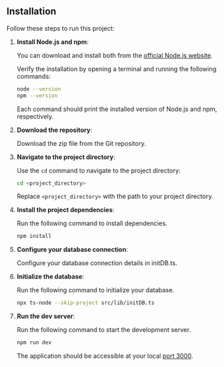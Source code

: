 ## Installation

Follow these steps to run this project:

1. **Install Node.js and npm**:

   You can download and install both from the [official Node.js website](https://nodejs.org/).

   Verify the installation by opening a terminal and running the following commands:

   ```bash
   node --version
   npm --version
   ```

   Each command should print the installed version of Node.js and npm, respectively.

2. **Download the repository**:

   Download the zip file from the Git repository.

3. **Navigate to the project directory**:

   Use the `cd` command to navigate to the project directory:

   ```bash
   cd <project_directory>
   ```

   Replace `<project_directory>` with the path to your project directory.

4. **Install the project dependencies**:

   Run the following command to install dependencies.

   ```bash
   npm install
   ```

5. **Configure your database connection**:

   Configure your database connection details in initDB.ts.

6. **Initialize the database**:

   Run the following command to initialize your database.

   ```bash
   npx ts-node --skip-project src/lib/initDB.ts
   ```

7. **Run the dev server**:

   Run the following command to start the development server.

   ```bash
   npm run dev
   ```

   The application should be accessible at your local [port 3000](http://localhost:3000/).
